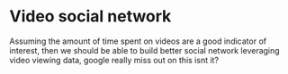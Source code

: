 # Video social network

Assuming the amount of time spent on videos are a good indicator of interest, then we should be able to build better social network leveraging video viewing data, google really miss out on this isnt it? 

